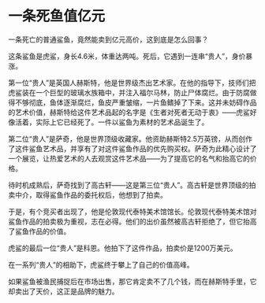 # 一条死鱼值亿元

一条死亡的普通鲨鱼，竟然能卖到亿元高价，这到底是怎么回事？ 

这条鲨鱼是虎鲨，身长4.6米，体重达两吨。死后，它遇到一连串“贵人”，身价暴涨。 

第一位“贵人”是英国人赫斯特，他是世界级杰出艺术家。在他的指导下，技师们把虎鲨装在一个巨型的玻璃水族箱中，并注入福尔马林，防止尸体腐烂。由于防腐做得不够彻底，鱼体逐渐腐烂，鱼皮严重皱缩，一片鱼鳍掉了下来。这并未妨碍作品的艺术价值，赫斯特给这件艺术品起的名字是《生者对死者无动于衷》——虎鲨好像活着，实际上它已经死了。一件以鲨鱼为素材的艺术品诞生了。 

第二位“贵人”是萨奇，他是世界顶级收藏家。他资助赫斯特2.5万英镑，从而创作了这件鲨鱼艺术品，并享有了对这件鲨鱼作品的优先购买权。萨奇为此精心设计了一个展览，让热爱艺术的人去观赏这件艺术品——为了提高它的名气和抬高它的价格。 

待时机成熟后，萨奇找到了高古轩——这是第三位“贵人”。高古轩是世界顶级的拍卖中介，取得鲨鱼作品的委托权后，他想到了拍卖。 

于是，有个竞买者出现了，他是伦敦现代泰特美术馆馆长。伦敦现代泰特美术馆对鲨鱼作品的拍卖极为重视，志在必得。他们的出价虽然被高古轩拒绝了，但它抬高了鲨鱼作品的价值。 

虎鲨的最后一位“贵人”是科恩。他拍下了这件作品，拍卖价是1200万美元。 

在一系列“贵人”的相助下，虎鲨终于攀上了自己的价值高峰。 

如果鲨鱼被渔民捕捉后在市场出售，那它肯定卖不了几个钱，而在赫斯特手里，它却卖出了天价，这正是品牌的魅力。